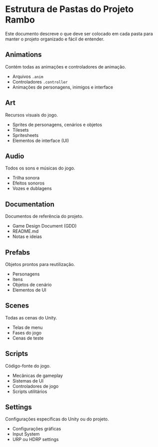 # Estrutura de Pastas do Projeto Rambo

Este documento descreve o que deve ser colocado em cada pasta para manter o projeto organizado e fácil de entender.

## Animations
Contém todas as animações e controladores de animação.
- Arquivos `.anim`
- Controladores `.controller`
- Animações de personagens, inimigos e interface

## Art
Recursos visuais do jogo.
- Sprites de personagens, cenários e objetos
- Tilesets
- Spritesheets
- Elementos de interface (UI)

## Audio
Todos os sons e músicas do jogo.
- Trilha sonora
- Efeitos sonoros
- Vozes e dublagens

## Documentation
Documentos de referência do projeto.
- Game Design Document (GDD)
- README.md
- Notas e ideias

## Prefabs
Objetos prontos para reutilização.
- Personagens
- Itens
- Objetos de cenário
- Elementos de UI

## Scenes
Todas as cenas do Unity.
- Telas de menu
- Fases do jogo
- Cenas de teste

## Scripts
Código-fonte do jogo.
- Mecânicas de gameplay
- Sistemas de UI
- Controladores de jogo
- Scripts utilitários

## Settings
Configurações específicas do Unity ou do projeto.
- Configurações gráficas
- Input System
- URP ou HDRP settings